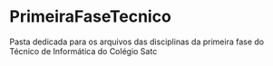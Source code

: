 # PrimeiraFaseTecnico
Pasta dedicada para os arquivos das disciplinas da primeira fase do Técnico de Informática do Colégio Satc
